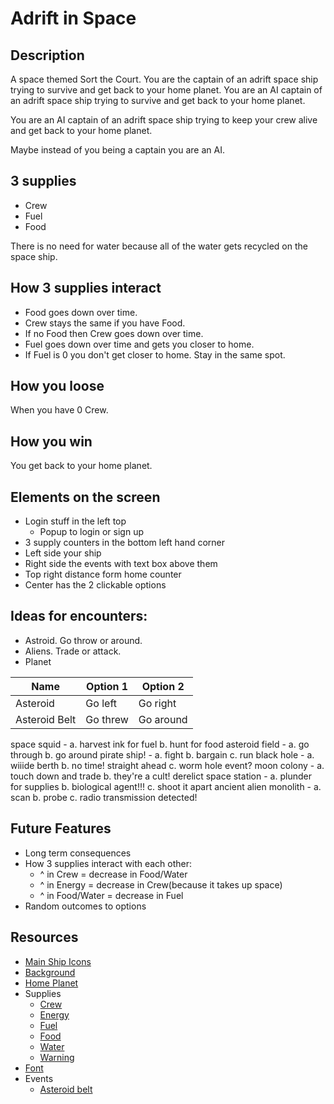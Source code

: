 # Adrift in Space

## Description
A space themed Sort the Court. You are the captain of an adrift space ship trying to survive and get back to your home planet.
You are an AI captain of an adrift space ship trying to survive and get back to your home planet.

You are an AI captain of an adrift space ship trying to keep your crew alive and get back to your home planet.

Maybe instead of you being a captain you are an AI.

## 3 supplies
- Crew
- Fuel
- Food

There is no need for water because all of the water gets recycled on the space ship.

## How 3 supplies interact
- Food goes down over time.
- Crew stays the same if you have Food.
- If no Food then Crew goes down over time.
- Fuel goes down over time and gets you closer to home.
- If Fuel is 0 you don't get closer to home. Stay in the same spot.

## How you loose
When you have 0 Crew.

## How you win
You get back to your home planet.

## Elements on the screen
- Login stuff in the left top
  - Popup to login or sign up
- 3 supply counters in the bottom left hand corner
- Left side your ship
- Right side the events with text box above them
- Top right distance form home counter
- Center has the 2 clickable options

## Ideas for encounters:
  - Astroid. Go throw or around.
  - Aliens. Trade or attack.
  - Planet

| Name     | Option 1 | Option 2 |
|----------|----------|----------|
| Asteroid | Go left  | Go right |
| Asteroid Belt | Go threw | Go around |

space squid - a. harvest ink for fuel b. hunt for food
asteroid field - a. go through b. go around
pirate ship! - a. fight b. bargain c. run
black hole - a. wiiide berth b. no time! straight ahead c. worm hole event?
moon colony - a. touch down and trade b. they're a cult!
derelict space station - a. plunder for supplies b. biological agent!!! c. shoot it apart
ancient alien monolith - a. scan b. probe c. radio transmission detected!

## Future Features
  - Long term consequences
  - How 3 supplies interact with each other:
    - ^ in Crew = decrease in Food/Water
    - ^ in Energy = decrease in Crew(because it takes up space)
    - ^ in Food/Water = decrease in Fuel
  - Random outcomes to options

## Resources
- [Main Ship Icons]()
- [Background]()
- [Home Planet]()
- Supplies
  - [Crew](https://www.flaticon.com/free-icon/team_6515003)
  - [Energy](https://www.flaticon.com/free-icon/thunder_365861)
  - [Fuel](https://www.flaticon.com/free-icon/start-up_6514940)
  - [Food](https://www.flaticon.com/free-icon/pizza_12065322)
  - [Water](https://www.flaticon.com/free-icon/humidity_365868)
  - [Warning](https://www.flaticon.com/free-icon/caution_6514911)
- [Font](https://fonts.google.com/specimen/VT323)
- Events
  - [Asteroid belt](https://clipground.com/images/asteroid-belt-clipart-17.png)